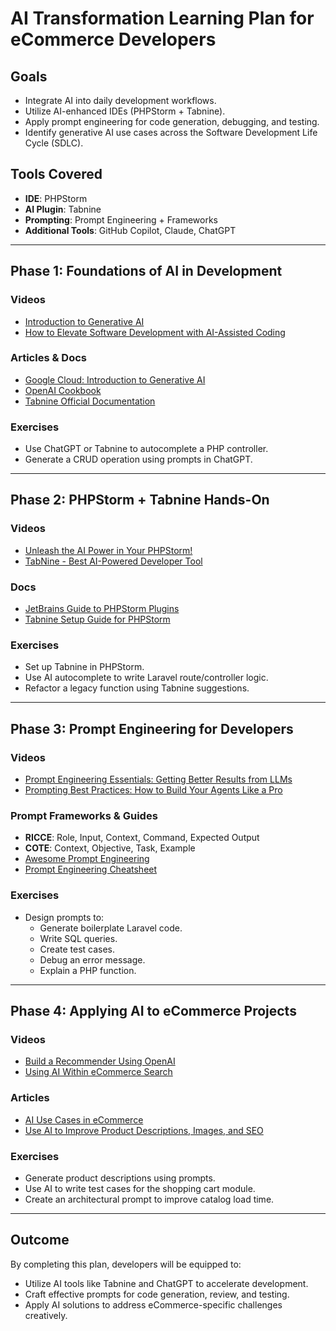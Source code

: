 
# AI Transformation Learning Plan for eCommerce Developers

## Goals
- Integrate AI into daily development workflows.
- Utilize AI-enhanced IDEs (PHPStorm + Tabnine).
- Apply prompt engineering for code generation, debugging, and testing.
- Identify generative AI use cases across the Software Development Life Cycle (SDLC).

## Tools Covered
- **IDE**: PHPStorm
- **AI Plugin**: Tabnine
- **Prompting**: Prompt Engineering + Frameworks
- **Additional Tools**: GitHub Copilot, Claude, ChatGPT

---

## Phase 1: Foundations of AI in Development

### Videos
- [Introduction to Generative AI](https://www.youtube.com/watch?v=G2fqAlgmoPo)
- [How to Elevate Software Development with AI-Assisted Coding](https://www.youtube.com/watch?v=S2GqQ4gJAH0)

### Articles & Docs
- [Google Cloud: Introduction to Generative AI](https://cloud.google.com/vertex-ai/generative-ai/docs/learn/overview)
- [OpenAI Cookbook](https://github.com/openai/openai-cookbook)
- [Tabnine Official Documentation](https://docs.tabnine.com/main/getting-started/quickstart)

### Exercises
- Use ChatGPT or Tabnine to autocomplete a PHP controller.
- Generate a CRUD operation using prompts in ChatGPT.

---

## Phase 2: PHPStorm + Tabnine Hands-On

### Videos
- [Unleash the AI Power in Your PHPStorm!](https://www.youtube.com/watch?v=NqRo7Px9yV0)
- [TabNine - Best AI-Powered Developer Tool](https://www.youtube.com/watch?v=lpdzv5hWs0)

### Docs
- [JetBrains Guide to PHPStorm Plugins](https://plugins.jetbrains.com/plugin/12798-tabnine-ai-autocomplete)
- [Tabnine Setup Guide for PHPStorm](https://www.tabnine.com/install/phpstorm)

### Exercises
- Set up Tabnine in PHPStorm.
- Use AI autocomplete to write Laravel route/controller logic.
- Refactor a legacy function using Tabnine suggestions.

---

## Phase 3: Prompt Engineering for Developers

### Videos
- [Prompt Engineering Essentials: Getting Better Results from LLMs](https://www.youtube.com/watch?v=LAF-lACf2QY)
- [Prompting Best Practices: How to Build Your Agents Like a Pro](https://www.youtube.com/watch?v=O8t1G0cPGHQ)

### Prompt Frameworks & Guides
- **RICCE**: Role, Input, Context, Command, Expected Output
- **COTE**: Context, Objective, Task, Example
- [Awesome Prompt Engineering](https://github.com/dair-ai/Prompt-Engineering-Guide)
- [Prompt Engineering Cheatsheet](https://github.com/FareedKhan-dev/prompt-engineering-cheatsheet)

### Exercises
- Design prompts to:
  - Generate boilerplate Laravel code.
  - Write SQL queries.
  - Create test cases.
  - Debug an error message.
  - Explain a PHP function.

---

## Phase 4: Applying AI to eCommerce Projects

### Videos
- [Build a Recommender Using OpenAI](https://www.youtube.com/watch?v=3dUL6pEmWmQ)
- [Using AI Within eCommerce Search](https://www.youtube.com/watch?v=zAOG-HPSkNU)

### Articles
- [AI Use Cases in eCommerce](https://www.shopify.com/blog/ai-ecommerce)
- [Use AI to Improve Product Descriptions, Images, and SEO](https://zapier.com/blog/ai-ecommerce-tools/)

### Exercises
- Generate product descriptions using prompts.
- Use AI to write test cases for the shopping cart module.
- Create an architectural prompt to improve catalog load time.


---

## Outcome

By completing this plan, developers will be equipped to:
- Utilize AI tools like Tabnine and ChatGPT to accelerate development.
- Craft effective prompts for code generation, review, and testing.
- Apply AI solutions to address eCommerce-specific challenges creatively.
